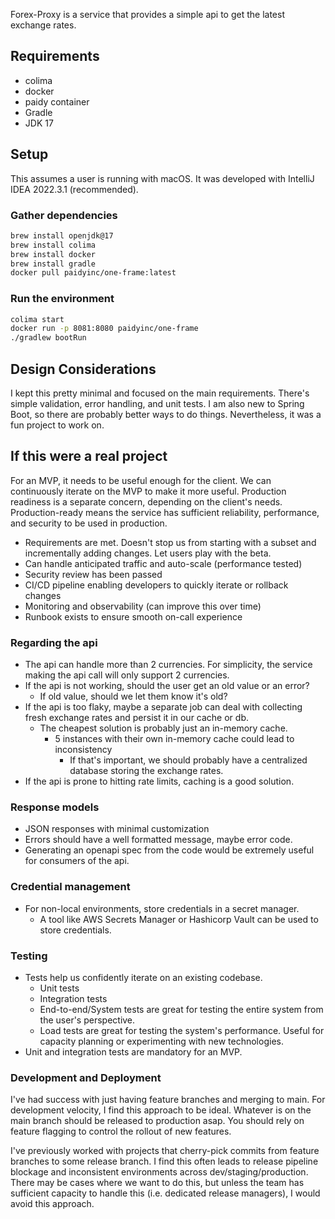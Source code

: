 Forex-Proxy is a service that provides a simple api to get the latest exchange rates.

## Requirements
- colima
- docker
- paidy container
- Gradle
- JDK 17

## Setup
This assumes a user is running with macOS. It was developed with IntelliJ IDEA 2022.3.1 (recommended).

### Gather dependencies
```bash
brew install openjdk@17
brew install colima
brew install docker
brew install gradle
docker pull paidyinc/one-frame:latest
```

### Run the environment
```bash
colima start
docker run -p 8081:8080 paidyinc/one-frame
./gradlew bootRun
```

## Design Considerations
I kept this pretty minimal and focused on the main requirements. There's simple validation, error handling, and unit tests.
I am also new to Spring Boot, so there are probably better ways to do things. Nevertheless, it was a fun project to work on.

## If this were a real project
For an MVP, it needs to be useful enough for the client. We can continuously iterate on the MVP to make it more useful.
Production readiness is a separate concern, depending on the client's needs.
Production-ready means the service has sufficient reliability, performance, and security to be used in production.
- Requirements are met. Doesn't stop us from starting with a subset and incrementally adding changes. Let users play with the beta.
- Can handle anticipated traffic and auto-scale (performance tested)
- Security review has been passed
- CI/CD pipeline enabling developers to quickly iterate or rollback changes
- Monitoring and observability (can improve this over time)
- Runbook exists to ensure smooth on-call experience

### Regarding the api
- The api can handle more than 2 currencies. For simplicity, the service making the api call will only support 2 currencies.
- If the api is not working, should the user get an old value or an error?
    - If old value, should we let them know it's old?
- If the api is too flaky, maybe a separate job can deal with collecting fresh exchange rates and persist it in our cache or db.
    - The cheapest solution is probably just an in-memory cache.
        - 5 instances with their own in-memory cache could lead to inconsistency
            - If that's important, we should probably have a centralized database storing the exchange rates.
- If the api is prone to hitting rate limits, caching is a good solution.

### Response models
- JSON responses with minimal customization
- Errors should have a well formatted message, maybe error code.
- Generating an openapi spec from the code would be extremely useful for consumers of the api.

### Credential management
- For non-local environments, store credentials in a secret manager.
    - A tool like AWS Secrets Manager or Hashicorp Vault can be used to store credentials.

### Testing
- Tests help us confidently iterate on an existing codebase.
    - Unit tests
    - Integration tests
    - End-to-end/System tests are great for testing the entire system from the user's perspective.
    - Load tests are great for testing the system's performance. Useful for capacity planning or experimenting with new technologies.
- Unit and integration tests are mandatory for an MVP.

### Development and Deployment
I've had success with just having feature branches and merging to main. For development velocity, I find this approach
to be ideal. Whatever is on the main branch should be released to production asap. You should rely on feature flagging
to control the rollout of new features.

I've previously worked with projects that cherry-pick commits from feature branches to some release branch. I find this
often leads to release pipeline blockage and inconsistent environments across dev/staging/production. There may be
cases where we want to do this, but unless the team has sufficient capacity to handle this (i.e. dedicated release managers),
I would avoid this approach.